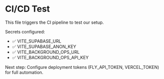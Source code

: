 # CI/CD Test

This file triggers the CI pipeline to test our setup.

Secrets configured:
- ✅ VITE_SUPABASE_URL
- ✅ VITE_SUPABASE_ANON_KEY  
- ✅ VITE_BACKGROUND_OPS_URL
- ✅ VITE_BACKGROUND_OPS_API_KEY

Next step: Configure deployment tokens (FLY_API_TOKEN, VERCEL_TOKEN) for full automation.
